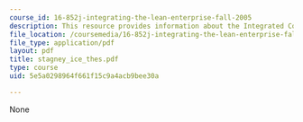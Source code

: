 ```yaml
---
course_id: 16-852j-integrating-the-lean-enterprise-fall-2005
description: This resource provides information about the Integrated Concurrent Enterprise.
file_location: /coursemedia/16-852j-integrating-the-lean-enterprise-fall-2005/5e5a0298964f661f15c9a4acb9bee30a_stagney_ice_thes.pdf
file_type: application/pdf
layout: pdf
title: stagney_ice_thes.pdf
type: course
uid: 5e5a0298964f661f15c9a4acb9bee30a

---
```

None